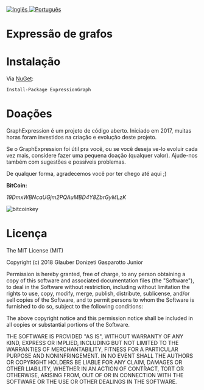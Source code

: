 [
![Inglês](https://github.com/juniorgasparotto/GraphExpression/blob/master/doc/img/en-us.png)
](https://github.com/juniorgasparotto/GraphExpression)
[
![Português](https://github.com/juniorgasparotto/GraphExpression/blob/master/doc/img/pt-br.png)
](https://github.com/juniorgasparotto/GraphExpression/blob/master/readme-pt-br.md)

# Expressão de grafos

# <a name="install" />Instalação

Via [NuGet](https://www.nuget.org/packages/ExpressionGraph/):

```
Install-Package ExpressionGraph
```

# <a name="donate" />Doações

GraphExpression é um projeto de código aberto. Iniciado em 2017, muitas horas foram investidos na criação e evolução deste projeto.

Se o GraphExpression foi útil pra você, ou se você deseja ve-lo evoluir cada vez mais, considere fazer uma pequena doação (qualquer valor). Ajude-nos também com sugestões e possíveis problemas.

De qualquer forma, agradecemos você por ter chego até aqui ;)

**BitCoin:**

_19DmxWBNcaUGjm2PQAuMBD4Y8ZbrGyMLzK_

![bitcoinkey](https://github.com/juniorgasparotto/GraphExpression/blob/master/documentation/img/bitcoinkey.png)

# <a name="license" />Licença

The MIT License (MIT)

Copyright (c) 2018 Glauber Donizeti Gasparotto Junior

Permission is hereby granted, free of charge, to any person obtaining a copy of this software and associated documentation files (the "Software"), to deal in the Software without restriction, including without limitation the rights to use, copy, modify, merge, publish, distribute, sublicense, and/or sell copies of the Software, and to permit persons to whom the Software is furnished to do so, subject to the following conditions:

The above copyright notice and this permission notice shall be included in all copies or substantial portions of the Software.

THE SOFTWARE IS PROVIDED "AS IS", WITHOUT WARRANTY OF ANY KIND, EXPRESS OR IMPLIED, INCLUDING BUT NOT LIMITED TO THE WARRANTIES OF MERCHANTABILITY, FITNESS FOR A PARTICULAR PURPOSE AND NONINFRINGEMENT. IN NO EVENT SHALL THE AUTHORS OR COPYRIGHT HOLDERS BE LIABLE FOR ANY CLAIM, DAMAGES OR OTHER LIABILITY, WHETHER IN AN ACTION OF CONTRACT, TORT OR OTHERWISE, ARISING FROM, OUT OF OR IN CONNECTION WITH THE SOFTWARE OR THE USE OR OTHER DEALINGS IN THE SOFTWARE.